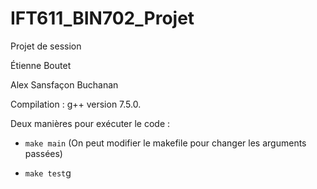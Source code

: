 # IFT611_BIN702_Projet
Projet de session

Étienne Boutet

Alex Sansfaçon Buchanan

Compilation : g++ version 7.5.0.

Deux manières pour exécuter le code :

- `make main` (On peut modifier le makefile pour changer les arguments passées)

- `make test`g
